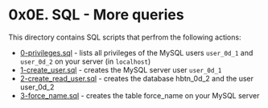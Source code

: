# 0x0E. SQL - More queries
This directory contains  SQL scripts that perfrom the following actions:
- [0-privileges.sql](0-privileges.sql) - lists all privileges of the MySQL users `user_0d_1` and `user_0d_2` on your server (in `localhost`)
- [1-create_user.sql](1-create_user.sql) - creates the MySQL server user `user_0d_1`
- [2-create_read_user.sql](2-create_read_user.sql) - creates the database hbtn_0d_2 and the user user_0d_2
- [3-force_name.sql](3-force_name.sql) - creates the table force_name on your MySQL server
